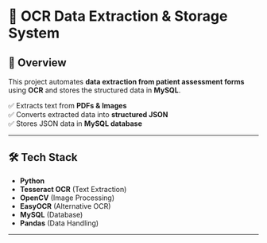 # 📝 OCR Data Extraction & Storage System

## 📌 Overview
This project automates **data extraction from patient assessment forms** using **OCR** and stores the structured data in **MySQL**.

✅ Extracts text from **PDFs & Images**  
✅ Converts extracted data into **structured JSON**  
✅ Stores JSON data in **MySQL database**  

---

## 🛠️ **Tech Stack**
- **Python**
- **Tesseract OCR** (Text Extraction)
- **OpenCV** (Image Processing)
- **EasyOCR** (Alternative OCR)
- **MySQL** (Database)
- **Pandas** (Data Handling)

---
